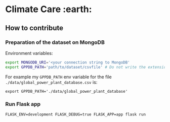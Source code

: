 # Climate Care :earth:

## How to contribute
### Preparation of the dataset on MongoDB

Environment variables:
```bash
export MONGODB_URI='<your connection string to MongoDB'
export GPPDB_PATH='path/to/dataset/csvfile' # Do not write the extension '.csv'
```

For example my `GPPDB_PATH` env variable for the file `./data/global_power_plant_database.csv` is:
```
export GPPDB_PATH='./data/global_power_plant_database'
```

### Run Flask app
```
FLASK_ENV=development FLASK_DEBUG=true FLASK_APP=app flask run
```